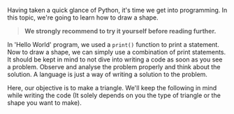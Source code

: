 Having taken a quick glance of Python, it's time we get into programming. In this topic, we're going to learn how to draw a shape.

> **We strongly recommend to try it yourself before reading further.**

In 'Hello World' program, we used a `print()` function to print a statement. Now to draw a shape, we can simply use a combination of print statements. It should be kept in mind to not dive into writing a code as soon as you see a problem. Observe and analyse the problem properly and think about the solution. A language is just a way of writing a solution to the problem.

Here, our objective is to make a triangle. We'll keep the following in mind while writing the code (It solely depends on you 
the type of triangle or the shape you want to make).


